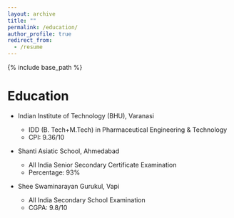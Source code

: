 ```yaml
---
layout: archive
title: ""
permalink: /education/
author_profile: true
redirect_from:
  - /resume
---
```


{% include base_path %}

Education
======
* Indian Institute of Technology (BHU), Varanasi
  * IDD (B. Tech+M.Tech) in Pharmaceutical Engineering & Technology
  * CPI: 9.36/10
    
* Shanti Asiatic School, Ahmedabad
  * All India Senior Secondary Certificate Examination
  * Percentage: 93%
    
* Shee Swaminarayan Gurukul, Vapi
  * All India Secondary School Examination
  * CGPA: 9.8/10

